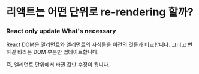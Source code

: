 # 리액트는 어떤 단위로 re-rendering 할까?

###  React only update What's necessary

React DOM은 엘리먼트와 엘리먼트의 자식들을 이전의 것들과 비교합니다. 그리고 변하길 바라는 DOM 부분만 업데이트합니다.

즉, 엘리먼트 단위에서 바뀐 값만 수정이 됩니다. 

